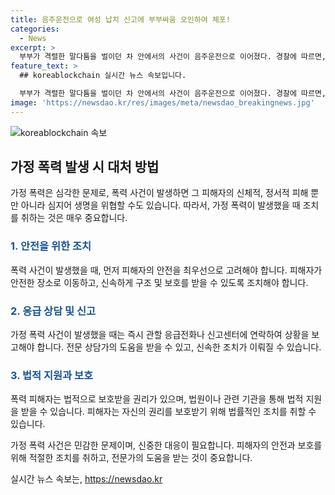```yaml
---
title: 음주운전으로 여성 납치 신고에 부부싸움 오인하여 체포!
categories:
  - News
excerpt: >
  부부가 격렬한 말다툼을 벌이던 차 안에서의 사건이 음주운전으로 이어졌다. 경찰에 따르면, 남편이 운전 중이었으며, 경찰 출동 시에는 아내가 운전석에 있었다. 남편은 순찰차를 발견하고 운전자를 바꿨다고 자백했으며, 음주운전으로 입건됐다. 이는 오인 신고로 시작된 사건이 의외로 전개된 사례로, 사람들의 호기심을 자극하는 사건으로 평가된다.
feature_text: >
  ## koreablockchain 실시간 뉴스 속보입니다.

  부부가 격렬한 말다툼을 벌이던 차 안에서의 사건이 음주운전으로 이어졌다. 경찰에 따르면, 남편이 운전 중이었으며, 경찰 출동 시에는 아내가 운전석에 있었다. 남편은 순찰차를 발견하고 운전자를 바꿨다고 자백했으며, 음주운전으로 입건됐다. 이는 오인 신고로 시작된 사건이 의외로 전개된 사례로, 사람들의 호기심을 자극하는 사건으로 평가된다.
image: 'https://newsdao.kr/res/images/meta/newsdao_breakingnews.jpg'
---
```


<p><img src="https://newsdao.kr/res/images/meta/newsdao_breakingnews.jpg" alt="koreablockchain 속보" /></p>

<h2 data-ke-size="size26">가정 폭력 발생 시 대처 방법</h2>

<p>가정 폭력은 심각한 문제로, 폭력 사건이 발생하면 그 피해자의 신체적, 정서적 피해 뿐만 아니라 심지어 생명을 위협할 수도 있습니다. 따라서, 가정 폭력이 발생했을 때 조치를 취하는 것은 매우 중요합니다.</p>

<h3><b><span style="color: #1a5490;">1. 안전을 위한 조치</span></b></h3>

<p>폭력 사건이 발생했을 때, 먼저 피해자의 안전을 최우선으로 고려해야 합니다. 피해자가 안전한 장소로 이동하고, 신속하게 구조 및 보호를 받을 수 있도록 조치해야 합니다.</p>

<h3><b><span style="color: #1a5490;">2. 응급 상담 및 신고</span></b></h3>

<p>가정 폭력 사건이 발생했을 때는 즉시 관할 응급전화나 신고센터에 연락하여 상황을 보고해야 합니다. 전문 상담가의 도움을 받을 수 있고, 신속한 조치가 이뤄질 수 있습니다.</p>

<h3><b><span style="color: #1a5490;">3. 법적 지원과 보호</span></b></h3>

<p>폭력 피해자는 법적으로 보호받을 권리가 있으며, 법원이나 관련 기관을 통해 법적 지원을 받을 수 있습니다. 피해자는 자신의 권리를 보호받기 위해 법률적인 조치를 취할 수 있습니다.</p>

<p>가정 폭력 사건은 민감한 문제이며, 신중한 대응이 필요합니다. 피해자의 안전과 보호를 위해 적절한 조치를 취하고, 전문가의 도움을 받는 것이 중요합니다.</p>
실시간 뉴스 속보는, <a href="https://newsdao.kr" rel="dofollow">https://newsdao.kr</a>


